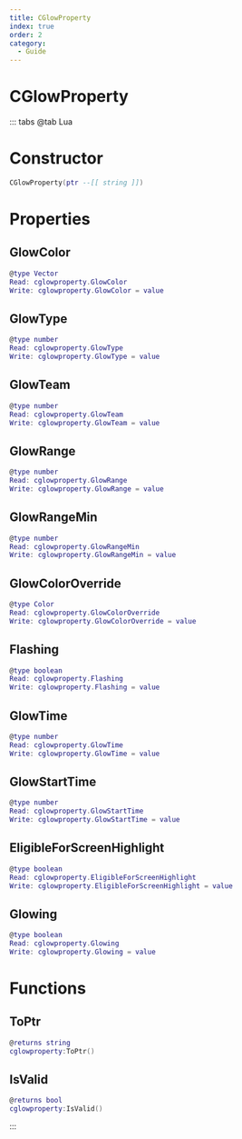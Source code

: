 ```yaml
---
title: CGlowProperty
index: true
order: 2
category:
  - Guide
---
```


# CGlowProperty

::: tabs
@tab Lua
# Constructor
```lua
CGlowProperty(ptr --[[ string ]])
```
# Properties
## GlowColor 
```lua
@type Vector
Read: cglowproperty.GlowColor
Write: cglowproperty.GlowColor = value
```
## GlowType 
```lua
@type number
Read: cglowproperty.GlowType
Write: cglowproperty.GlowType = value
```
## GlowTeam 
```lua
@type number
Read: cglowproperty.GlowTeam
Write: cglowproperty.GlowTeam = value
```
## GlowRange 
```lua
@type number
Read: cglowproperty.GlowRange
Write: cglowproperty.GlowRange = value
```
## GlowRangeMin 
```lua
@type number
Read: cglowproperty.GlowRangeMin
Write: cglowproperty.GlowRangeMin = value
```
## GlowColorOverride 
```lua
@type Color
Read: cglowproperty.GlowColorOverride
Write: cglowproperty.GlowColorOverride = value
```
## Flashing 
```lua
@type boolean
Read: cglowproperty.Flashing
Write: cglowproperty.Flashing = value
```
## GlowTime 
```lua
@type number
Read: cglowproperty.GlowTime
Write: cglowproperty.GlowTime = value
```
## GlowStartTime 
```lua
@type number
Read: cglowproperty.GlowStartTime
Write: cglowproperty.GlowStartTime = value
```
## EligibleForScreenHighlight 
```lua
@type boolean
Read: cglowproperty.EligibleForScreenHighlight
Write: cglowproperty.EligibleForScreenHighlight = value
```
## Glowing 
```lua
@type boolean
Read: cglowproperty.Glowing
Write: cglowproperty.Glowing = value
```
# Functions
## ToPtr
```lua
@returns string
cglowproperty:ToPtr()
```
## IsValid
```lua
@returns bool
cglowproperty:IsValid()
```

:::